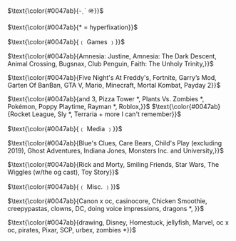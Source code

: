 <p>
$\text{\color{#0047ab}{-ˏˋ 🪖}}$
</p>
<p>
$\text{\color{#0047ab}{* = hyperfixation}}$
</p>
<p>
$\text{\color{#0047ab}{﹙ Games ﹚}}$
</p>
<p>
$\text{\color{#0047ab}{Amnesia: Justine, Amnesia: The Dark Descent, Animal Crossing, Bugsnax, Club Penguin, Faith: The Unholy Trinity,}}$
</p>
<p>
$\text{\color{#0047ab}{Five Night's At Freddy's, Fortnite, Garry’s Mod, Garten Of BanBan, GTA V, Mario, Minecraft, Mortal Kombat, Payday 2}}$
</p>
<p>
$\text{\color{#0047ab}{and 3, Pizza Tower *, Plants Vs. Zombies *, Pokémon, Poppy Playtime, Rayman *, Roblox,}}$
$\text{\color{#0047ab}{Rocket League, Sly *, Terraria + more I can't remember}}$
</p>
<p>
$\text{\color{#0047ab}{﹙ Media ﹚}}$
</p>
<p>
$\text{\color{#0047ab}{Blue's Clues, Care Bears, Child's Play (excluding 2019), Ghost Adventures, Indiana Jones, Monsters Inc. and University,}}$
</p>
<p>
$\text{\color{#0047ab}{Rick and Morty, Smiling Friends, Star Wars, The Wiggles (w/the og cast), Toy Story}}$
</p>
<p>
$\text{\color{#0047ab}{﹙ Misc. ﹚}}$
</p>
<p>
$\text{\color{#0047ab}{Canon x oc, casinocore, Chicken Smoothie, creepypastas, clowns, DC, doing voice impressions, dragons *, }}$
</p>
<p>
$\text{\color{#0047ab}{drawing, Disney, Homestuck, jellyfish, Marvel, oc x oc, pirates, Pixar, SCP, urbex, zombies *}}$
</p>
